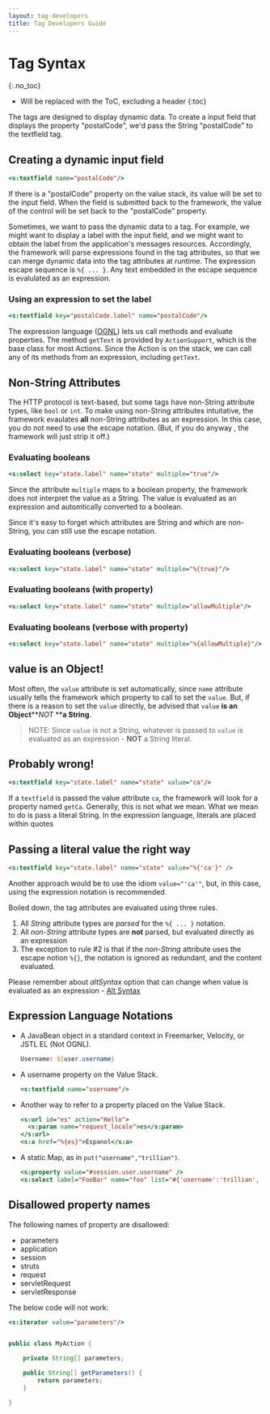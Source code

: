 ```yaml
---
layout: tag-developers
title: Tag Developers Guide
---
```


# Tag Syntax
{:.no_toc}

* Will be replaced with the ToC, excluding a header
{:toc}

The tags are designed to display dynamic data. To create a input field that displays the property "postalCode", 
we'd pass the String "postalCode" to the textfield tag.

## Creating a dynamic input field

```jsp
<s:textfield name="postalCode"/>
```

If there is a "postalCode" property on the value stack, its value will be set to the input field. When the field is 
submitted back to the framework, the value of the control will be set back to the "postalCode" property.

Sometimes, we want to pass the dynamic data to a tag. For example, we might want to display a label with the input 
field, and we might want to obtain the label from the application's messages resources. Accordingly, the framework will 
parse expressions found in the tag attributes, so that we can merge dynamic data into the tag attributes at runtime. 
The expression escape sequence is `%{ ... }`.  Any text embedded in the escape sequence is evalulated as an expression.

### Using an expression to set the label

```jsp
<s:textfield key="postalCode.label" name="postalCode"/>
```

The expression language ([OGNL](ognl)) lets us call methods and evaluate properties. The method `getText` is provided 
by `ActionSupport`, which is the base class for most Actions. Since the Action is on the stack, we can call any of its 
methods from an expression, including `getText`.

## Non-String Attributes

The HTTP protocol is text-based, but some tags have non-String attribute types, like `bool` or `int`. To make using 
non-String attributes intuitative, the framework evaulates **all** non-String attributes as an expression. 
In this case, you do not need to use the escape notation. (But, if you do anyway , the framework will just strip it off.)

### Evaluating booleans

```jsp
<s:select key="state.label" name="state" multiple="true"/>
```

Since the attribute `multiple` maps to a boolean property, the framework does not interpret the value as a String. 
The value is evaluated as an expression and automtically converted to a boolean.

Since it's easy to forget which attributes are String and which are non-String, you can still use the escape notation.

### Evaluating booleans (verbose)

```jsp
<s:select key="state.label" name="state" multiple="%{true}"/>
```

### Evaluating booleans (with property)

```jsp
<s:select key="state.label" name="state" multiple="allowMultiple"/>
```

### Evaluating booleans (verbose with property)

```jsp
<s:select key="state.label" name="state" multiple="%{allowMultiple}"/>
```

## value is an Object!

Most often, the `value` attribute is set automatically, since `name` attribute usually tells the framework which 
property to call to set the `value`. But, if there is a reason to set the `value` directly, be advised that `value`
**is an Object****_NOT_ ****a String**.

> NOTE: Since `value` is not a String, whatever is passed to `value` is evaluated as an expression - **NOT** a String literal.

## Probably wrong!

```jsp
<s:textfield key="state.label" name="state" value="ca"/>
```

If a `textfield` is passed the value attribute `ca`, the framework will look for a property named `getCa`. Generally, 
this is not what we mean. What we mean to do is pass a literal String. In the expression language, literals are placed 
within quotes

## Passing a literal value the right way

```jsp
<s:textfield key="state.label" name="state" value="%{'ca'}" />
```

Another approach would be to use the idiom `value="'ca'"`, but, in this case, using the expression notation is recommended.

Boiled down, the tag attributes are evaluated using three rules.

1. All _String_ attribute types are _parsed_ for the `%{ ... }` notation.
2. All _non-String_ attribute types are **not** parsed, but evaluated directly as an expression
3. The exception to rule #2 is that if the _non-String_ attribute uses the escape notion `%{}`, the notation is ignored 
  as redundant, and the content evaluated.

Please remember about _altSyntax_ option that can change when value is evaluated as an expression - [Alt Syntax](alt-syntax) 

## Expression Language Notations

- A JavaBean object in a standard context in Freemarker, Velocity, or JSTL EL (Not OGNL).
  ```jsp
  Username: ${user.username}
  ```
- A username property on the Value Stack.
  ```jsp
  <s:textfield name="username"/>
  ```
- Another way to refer to a property placed on the Value Stack.
  ```jsp
  <s:url id="es" action="Hello">
    <s:param name="request_locale">es</s:param>
  </s:url>
  <s:a href="%{es}">Espanol</s:a>
  ```
- A static Map, as in `put("username","trillian")`.
  ```jsp
  <s:property value="#session.user.username" />
  <s:select label="FooBar" name="foo" list="#{'username':'trillian', 'username':'zaphod'}" />
  ```

## Disallowed property names

The following names of property are disallowed:

- parameters
- application
- session
- struts
- request
- servletRequest
- servletResponse

The below code will not work:

```jsp
<s:iterator value="parameters"/>
```

```java

public class MyAction {

    private String[] parameters;

    public String[] getParameters() {
        return parameters;
    }

}

```
